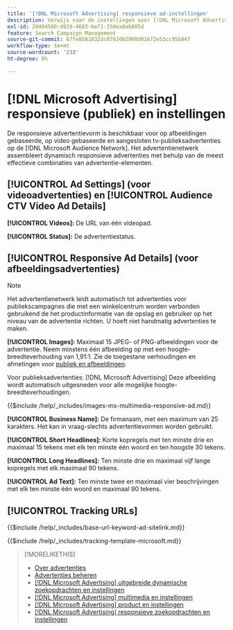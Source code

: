 ```yaml
---
title: '[!DNL Microsoft Advertising] responsieve ad-instellingen'
description: Verwijs naar de instellingen voor [!DNL Microsoft Advertising] responsieve advertenties.
exl-id: 29404500-d929-4683-be71-150ea8ab805d
feature: Search Campaign Management
source-git-commit: 67fe8581832dc0762d62908d01672e53cc95b847
workflow-type: tm+mt
source-wordcount: '233'
ht-degree: 0%

---
```


# [!DNL Microsoft Advertising] responsieve (publiek) en instellingen

De responsieve advertentievorm is beschikbaar voor op afbeeldingen gebaseerde, op video gebaseerde en aangesloten tv-publieksadvertenties op de [!DNL Microsoft Audience Network]. Het advertentienetwerk assembleert dynamisch responsieve advertenties met behulp van de meest effectieve combinaties van advertentie-elementen.

## [!UICONTROL Ad Settings] (voor videoadvertenties) en [!UICONTROL Audience CTV Video Ad Details]

**[!UICONTROL Videos]:** De URL van één videopad.

**[!UICONTROL Status]:** De advertentiestatus.

## [!UICONTROL Responsive Ad Details] (voor afbeeldingsadvertenties)

>[!NOTE]
>
>Het advertentienetwerk leidt automatisch tot advertenties voor publiekscampagnes die met een winkelcentrum worden verbonden gebruikend de het productinformatie van de opslag en gebruiker op het niveau van de advertentie richten. U hoeft niet handmatig advertenties te maken.

**[!UICONTROL Images]:** Maximaal 15 JPEG- of PNG-afbeeldingen voor de advertentie. Neem minstens één afbeelding op met een hoogte-breedteverhouding van 1,91:1. Zie de toegestane verhoudingen en afmetingen voor [publiek en afbeeldingen](https://help.ads.microsoft.com/#apex/ads/en/56912/0).

Voor publieksadvertenties: [!DNL Microsoft Advertising] Deze afbeelding wordt automatisch uitgesneden voor alle mogelijke hoogte-breedteverhoudingen.

<!-- Instructions -->

{{$include /help/_includes/images-ms-multimedia-responsive-ad.md}}

**[!UICONTROL Business Name]:** De firmanaam, met een maximum van 25 karakters. Het kan in vraag-slechts advertentievormen worden gebruikt.

**[!UICONTROL Short Headlines]:** Korte kopregels met ten minste drie en maximaal 15 tekens met elk ten minste één woord en ten hoogste 30 tekens.

**[!UICONTROL Long Headlines]:** Ten minste drie en maximaal vijf lange kopregels met elk maximaal 90 tekens.

**[!UICONTROL Ad Text]:** Ten minste twee en maximaal vier beschrijvingen met elk ten minste één woord en maximaal 90 tekens.

## [!UICONTROL Tracking URLs]

<!-- **[!UICONTROL Base URl]:** -->

{{$include /help/_includes/base-url-keyword-ad-sitelink.md}}

<!-- **[!UICONTROL Tracking Template]:** -->

{{$include /help/_includes/tracking-template-microsoft.md}}

>[!MORELIKETHIS]
>
>* [Over advertenties](ad-about.md)
>* [Advertenties beheren](ad-manage.md)
>* [[!DNL Microsoft Advertising] uitgebreide dynamische zoekopdrachten en instellingen](ad-settings-microsoft-dsa.md)
>* [[!DNL Microsoft Advertising] multimedia en instellingen](ad-settings-microsoft-multimedia.md)
>* [[!DNL Microsoft Advertising] product en instellingen](ad-settings-microsoft-product.md)
>* [[!DNL Microsoft Advertising] responsieve zoekopdrachten en instellingen](ad-settings-microsoft-rsa.md)
